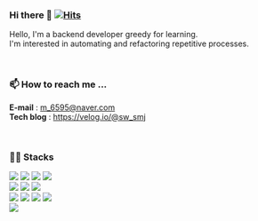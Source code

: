 ### Hi there 👋 [![Hits](https://hits.seeyoufarm.com/api/count/incr/badge.svg?url=https%3A%2F%2Fgithub.com%2Fdeingvelop&count_bg=%2379C83D&title_bg=%23555555&icon=&icon_color=%23E7E7E7&title=hits&edge_flat=false)](https://hits.seeyoufarm.com)
Hello, I'm a backend developer greedy for learning.<br>
I'm interested in automating and refactoring repetitive processes.

<br>

### 📫 How to reach me ...
**E-mail**    : m_6595@naver.com <br>
**Tech blog** : https://velog.io/@sw_smj

<br>

### ✍🏻 Stacks
<!-- <p align="center"> -->
<p>
  <img src="https://img.shields.io/badge/Java-007396?style=flat-square&logo=Java&logoColor=white"/>
  <img src="https://img.shields.io/badge/Spring_Boot-6DB33F?style=flat-square&logo=Spring-boot&logoColor=white"/>
  <img src="https://img.shields.io/badge/MySQL-4479A1?style=flat-square&logo=MySQL&logoColor=white"/> 
  <img src="https://img.shields.io/badge/PostgreSQL-4479A1?style=flat-square&logo=postgresql&logoColor=white"> <br>
  <img src="https://img.shields.io/badge/Apache Kafka-231F20?style=flat-square&logo=apache-Kafka&logoColor=white"/>  
  <img src="https://img.shields.io/badge/Docker-2496ED?style=flat-square&logo=Docker&logoColor=white"/>
  <img src="https://img.shields.io/badge/GitHub Actions-2088FF?style=flat-square&logo=GitHub Actions&logoColor=white">  <br>
  <img src="https://img.shields.io/badge/codedeploy-6DB33F?style=flat-square&logo=AmazonAWS&logoColor=white">
  <img src="https://img.shields.io/badge/AWS_EC2-FF9900?style=flat-square&logo=Amazon-EC2&logoColor=black"/>
  <img src="https://img.shields.io/badge/AWS_RDS-527FFF?style=flat-square&logo=Amazon-RDS&logoColor=black"/>
  <img src="https://img.shields.io/badge/Amazon S3-569A31?style=flat-square&logo=Amazon S3&logoColor=white"> <br>
  <img src="https://img.shields.io/badge/Python-3776AB?style=flat-square&logo=Python&logoColor=white"/> 

</p>  

<!--
**deingvelop/deingvelop** is a ✨ _special_ ✨ repository because its `README.md` (this file) appears on your GitHub profile.

Here are some ideas to get you started:

#### 🔭 I’m currently working on ...
- 👯 I’m looking to collaborate on ...
- 🤔 I’m looking for help with ...
- 💬 Ask me about ...
- 📫 How to reach me: ...
- 😄 Pronouns: ...
- ⚡ Fun fact: ...
-->
